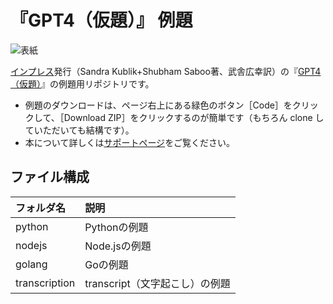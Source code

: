 # 『GPT4（仮題）』 例題

![表紙](https://www.marlin-arms.com/jpn/arts/books-small/gpt4.png)

[インプレス](https://book.impress.co.jp/books/)発行（Sandra Kublik+Shubham Saboo著、武舎広幸訳）の『[GPT4（仮題）](https://www.marlin-arms.com/support/gpt4/)』の例題用リポジトリです。

<div>
<ul>
  <li>	
  例題のダウンロードは、ページ右上にある緑色のボタン［Code］をクリックして、［Download ZIP］をクリックするのが簡単です（もちろん clone していただいても結構です）。
  </li>
  <li>
  本について詳しくは<a href="https://www.marlin-arms.com/support/gpt4/">サポートページ</a>をご覧ください。
  </li>
</div>

## ファイル構成

|フォルダ名  |説明         |
|:--        |:--         |
|python       |Pythonの例題    |
|nodejs       |Node.jsの例題    |
|golang       |Goの例題    |
|transcription       |transcript（文字起こし）の例題   |



